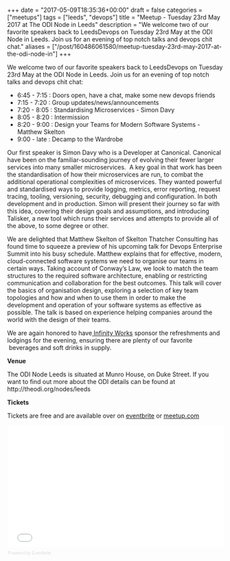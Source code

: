 +++
date = "2017-05-09T18:35:36+00:00"
draft = false
categories = ["meetups"]
tags = ["leeds", "devops"]
title = "Meetup - Tuesday 23rd May 2017 at The ODI Node in Leeds"
description = "We welcome two of our favorite speakers back to LeedsDevops on Tuesday 23rd May at the ODI Node in Leeds. Join us for an evening of top notch talks and devops chit chat."
aliases = ["/post/160486061580/meetup-tuesday-23rd-may-2017-at-the-odi-node-in"]
+++
<p><p>We welcome two of our favorite speakers back to LeedsDevops on Tuesday 23rd May at the ODI Node in Leeds. Join us for an evening of top notch talks and devops chit chat:</p><ul><li>6:45 - 7:15 : Doors open, have a chat, make some new devops friends<br></li><li>7:15 - 7:20 : Group updates/news/announcements<br></li><li>7:20 - 8:05 : Standardising Microservices - Simon Davy<br></li><li>8:05 - 8:20 : Intermission<br></li><li>8:20 - 9:00 : Design your Teams for Modern Software Systems - Matthew Skelton<br></li><li>9:00 - late : Decamp to the Wardrobe<br></li></ul><!-- more --><p>Our first speaker is Simon Davy who is a Developer at Canonical. Canonical have been on the familiar-sounding journey of evolving their fewer larger services into many smaller microservices.  A key goal in that work has been the standardisation of how their microservices are run, to combat the additional operational complexities of microservices. They wanted powerful and standardised ways to provide logging, metrics, error reporting, request tracing, tooling, versioning, security, debugging and configuration. In both development and in production. Simon will present their journey so far with this idea, covering their design goals and assumptions, and introducing Talisker, a new tool which runs their services and attempts to provide all of the above, to some degree or other.</p><p>We are delighted that Matthew Skelton of Skelton Thatcher Consulting has found time to squeeze a preview of his upcoming talk for Devops Enterprise Summit into his busy schedule. Matthew explains that for effective, modern, cloud-connected software systems we need to organise our teams in certain ways. Taking account of Conway’s Law, we look to match the team structures to the required software architecture, enabling or restricting communication and collaboration for the best outcomes. This talk will cover the basics of organisation design, exploring a selection of key team topologies and how and when to use them in order to make the development and operation of your software systems as effective as possible. The talk is based on experience helping companies around the world with the design of their teams.</p><p>We are again honored to have<a href="https://www.infinityworks.com/"> Infinity Works</a> sponsor the refreshments and lodgings for the evening, ensuring there are plenty of our favorite  beverages and soft drinks in supply.</p><p><b>Venue</b></p><p>The ODI Node Leeds is situated at Munro House, on Duke Street. If you want to find out more about the ODI details can be found at http://theodi.org/nodes/leeds</p><p><b>Tickets</b></p><p>Tickets are free and are available over on <a href="https://leedsdevops-may-17.eventbrite.co.uk">eventbrite</a> or <a href="https://www.meetup.com/LeedsDevops/events/239855138/">meetup.com</a></p>
<p></p><div style="width:100%; text-align:left;"><iframe src="//eventbrite.co.uk/tickets-external?eid=34478086886&amp;ref=etckt" frameborder="0" height="284" width="100%" marginheight="5" marginwidth="5" scrolling="auto"></iframe><div style="font-family:Helvetica, Arial; font-size:10px; padding:5px 0 5px; margin:2px; width:100%; text-align:left;"><a class="powered-by-eb" style="color: #dddddd; text-decoration: none;" target="_blank" href="http://www.eventbrite.co.uk/r/etckt">Powered by Eventbrite</a></div></div></p>
